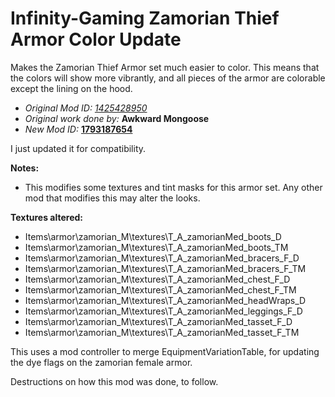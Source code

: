 # Infinity-Gaming Zamorian Thief Armor Color Update

Makes the Zamorian Thief Armor set much easier to color. This means that the colors will show more vibrantly, and all pieces of the armor are colorable except the lining on the hood.

* *Original Mod ID: [1425428950](https://steamcommunity.com/sharedfiles/filedetails/?id=1425428950)*
* *Original work done by:* **Awkward Mongoose**
* *New Mod ID:* [**1793187654**](https://steamcommunity.com/sharedfiles/filedetails/?id=1793187654)

I just updated it for compatibility.

**Notes:**
- This modifies some textures and tint masks for this armor set. Any other mod that modifies this may alter the looks.

**Textures altered:**
- Items\armor\zamorian_M\textures\T_A_zamorianMed_boots_D
- Items\armor\zamorian_M\textures\T_A_zamorianMed_boots_TM
- Items\armor\zamorian_M\textures\T_A_zamorianMed_bracers_F_D
- Items\armor\zamorian_M\textures\T_A_zamorianMed_bracers_F_TM
- Items\armor\zamorian_M\textures\T_A_zamorianMed_chest_F_D
- Items\armor\zamorian_M\textures\T_A_zamorianMed_chest_F_TM
- Items\armor\zamorian_M\textures\T_A_zamorianMed_headWraps_D
- Items\armor\zamorian_M\textures\T_A_zamorianMed_leggings_F_D
- Items\armor\zamorian_M\textures\T_A_zamorianMed_tasset_F_D
- Items\armor\zamorian_M\textures\T_A_zamorianMed_tasset_F_TM

This uses a mod controller to merge EquipmentVariationTable, for updating the dye flags on the zamorian female armor.

Destructions on how this mod was done, to follow.
